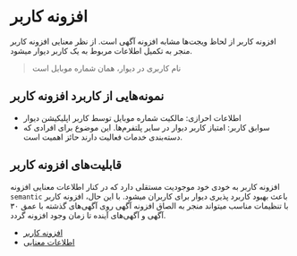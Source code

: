 # افزونه کاربر

افزونه کاربر از لحاظ ویجت‌ها مشابه افزونه آگهی است. از نظر معنایی افزونه کاربر منجر به تکمیل اطلاعات مربوط به یک کاربر دیوار میشود.

> نام کاربری در دیوار، همان شماره موبایل است

## نمونه‌هایی از کاربرد افزونه کاربر

- اطلاعات احرازی: مالکیت شماره موبایل توسط کاربر اپلیکیشن دیوار
- سوابق کاربر: امتیاز کاربر دیوار در سایر پلتفرم‌ها. این موضوع برای افرادی که دسته‌بندی خدمات فعالیت دارند حائز اهمیت است.

## قابلیت‌های افزونه کاربر

افزونه کاربر به خودی خود موجودیت مستقلی دارد که در کنار اطلاعات معنایی افزونه `semantic` باعث بهبود کاربرد پذیری دیوار برای کاربران میشود.
با این حال، افزونه کاربر با تنظیمات مناسب میتواند منجر به الصاق افزونه آگهی روی آگهی‌های گذشته با عمق ۳۰ آگهی و آگهی‌های آینده تا زمان وجود افزونه گردد.

- [افزونه کاربر](user-addons.md)
- [اطلاعات معنایی](semantic.md)

